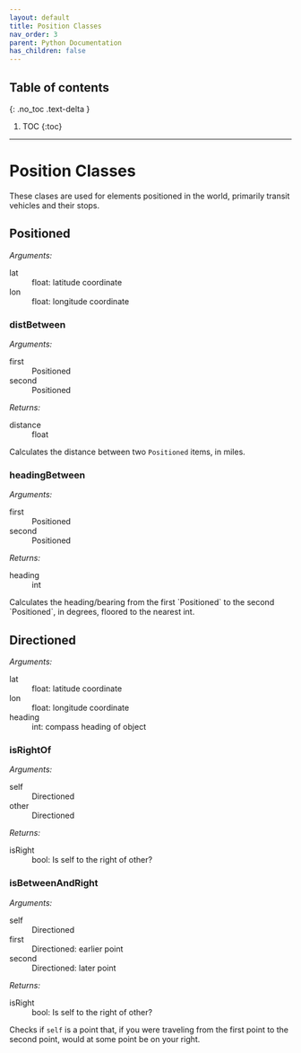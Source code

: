 ```yaml
---
layout: default
title: Position Classes
nav_order: 3
parent: Python Documentation 
has_children: false
---
```

## Table of contents
{: .no_toc .text-delta }

1. TOC
{:toc}
---
# Position Classes
These clases are used for elements positioned in the world, primarily transit vehicles and their stops.
## Positioned
*Arguments:*
<dl>
<dt>lat</dt>
<dd>float: latitude coordinate</dd>
<dt>lon</dt>
<dd>float: longitude coordinate</dd>
</dl>

### distBetween
*Arguments:*
<dl>
<dt>first</dt>
<dd>Positioned</dd>
<dt>second</dt>
<dd>Positioned</dd>
</dl>

*Returns:*
<dl>
<dt>distance</dt>
<dd>float</dd>
</dl>

Calculates the distance between two `Positioned` items, in miles.

### headingBetween
*Arguments:*
<dl>
<dt>first</dt>
<dd>Positioned</dd>
<dt>second</dt>
<dd>Positioned</dd>
</dl>

*Returns:*
<dl>
<dt>heading</dt>
<dd>int</dd>
</dl>
Calculates the heading/bearing from the first `Positioned` to the second `Positioned`, in degrees, floored to the nearest int.

## Directioned
*Arguments:*
<dl>
<dt>lat</dt>
<dd>float: latitude coordinate</dd>
<dt>lon</dt>
<dd>float: longitude coordinate</dd>
<dt>heading</dt>
<dd>int: compass heading of object</dd>
</dl>

### isRightOf
*Arguments:*
<dl>
<dt>self</dt>
<dd>Directioned</dd>
<dt>other</dt>
<dd>Directioned</dd>
</dl>

*Returns:*
<dl>
<dt>isRight</dt>
<dd>bool: Is self to the right of other?</dd>
</dl>

### isBetweenAndRight
*Arguments:*
<dl>
<dt>self</dt>
<dd>Directioned</dd>
<dt>first</dt>
<dd>Directioned: earlier point</dd>
<dt>second</dt>
<dd>Directioned: later point</dd>
</dl>

*Returns:*
<dl>
<dt>isRight</dt>
<dd>bool: Is self to the right of other?</dd>
</dl>

Checks if `self` is a point that, if you were traveling from the first point to the second point, would at some point be on your right.

